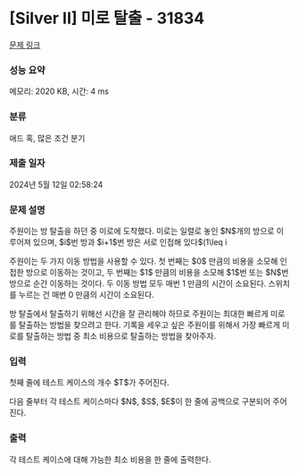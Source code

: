 # [Silver II] 미로 탈출 - 31834 

[문제 링크](https://www.acmicpc.net/problem/31834) 

### 성능 요약

메모리: 2020 KB, 시간: 4 ms

### 분류

애드 혹, 많은 조건 분기

### 제출 일자

2024년 5월 12일 02:58:24

### 문제 설명

<p>주원이는 방 탈출을 하던 중 미로에 도착했다. 미로는 일렬로 놓인 $N$개의 방으로 이루어져 있으며, $i$번 방과 $i+1$번 방은 서로 인접해 있다$(1\leq i<N)$. 또한, 각 방에 스위치가 하나씩 있어, 주원이는 입구가 있는 $S$번 방에서 출발하여 모든 스위치를 누르고, 출구가 있는 $E$번 방으로 이동하여 탈출해야 한다.</p>

<p>주원이는 두 가지 이동 방법을 사용할 수 있다. 첫 번째는 $0$ 만큼의 비용을 소모해 인접한 방으로 이동하는 것이고, 두 번째는 $1$ 만큼의 비용을 소모해 $1$번 또는 $N$번 방으로 순간 이동하는 것이다. 두 이동 방법 모두 매번 1 만큼의 시간이 소요된다. 스위치를 누르는 건 매번 0 만큼의 시간이 소요된다.</p>

<p>방 탈출에서 탈출하기 위해선 시간을 잘 관리해야 하므로 주원이는 최대한 빠르게 미로를 탈출하는 방법을 찾으려고 한다. 기록을 세우고 싶은 주원이를 위해서 가장 빠르게 미로를 탈출하는 방법 중 최소 비용으로 탈출하는 방법을 찾아주자.</p>

### 입력 

 <p>첫째 줄에 테스트 케이스의 개수 $T$가 주어진다.</p>

<p>다음 줄부터 각 테스트 케이스마다 $N$, $S$, $E$이 한 줄에 공백으로 구분되어 주어진다.</p>

### 출력 

 <p>각 테스트 케이스에 대해 가능한 최소 비용을 한 줄에 출력한다.</p>

